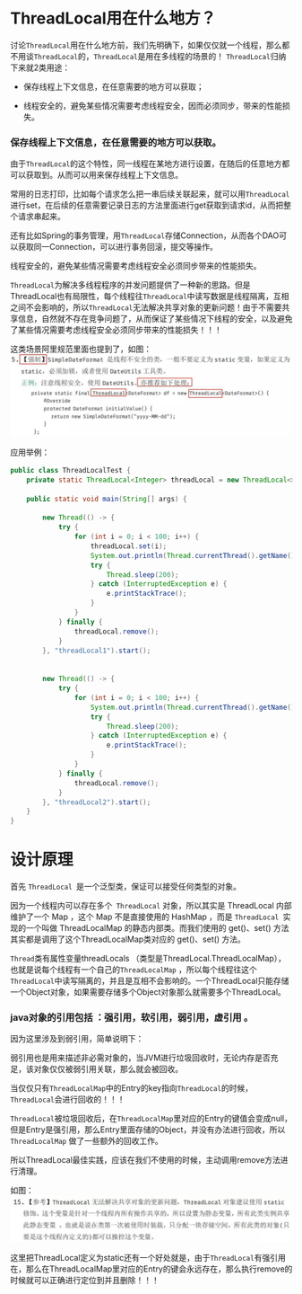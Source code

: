 # ThreadLocal用在什么地方？

讨论`ThreadLocal`用在什么地方前，我们先明确下，如果仅仅就一个线程，那么都不用谈`ThreadLocal`的，`ThreadLocal`是用在多线程的场景的！
`ThreadLocal`归纳下来就2类用途：

- 保存线程上下文信息，在任意需要的地方可以获取；

- 线程安全的，避免某些情况需要考虑线程安全，因而必须同步，带来的性能损失。

### 保存线程上下文信息，在任意需要的地方可以获取。

由于`ThreadLocal`的这个特性，同一线程在某地方进行设置，在随后的任意地方都可以获取到。从而可以用来保存线程上下文信息。

常用的日志打印，比如每个请求怎么把一串后续关联起来，就可以用`ThreadLocal`进行set，在后续的任意需要记录日志的方法里面进行get获取到请求id，从而把整个请求串起来。

还有比如Spring的事务管理，用`ThreadLocal`存储Connection，从而各个DAO可以获取同一Connection，可以进行事务回滚，提交等操作。

线程安全的，避免某些情况需要考虑线程安全必须同步带来的性能损失。

`ThreadLocal`为解决多线程程序的并发问题提供了一种新的思路。但是ThreadLocal也有局限性，每个线程往`ThreadLocal`中读写数据是线程隔离，互相之间不会影响的，所以`ThreadLocal`无法解决共享对象的更新问题！由于不需要共享信息，自然就不存在竞争问题了，从而保证了某些情况下线程的安全，以及避免了某些情况需要考虑线程安全必须同步带来的性能损失！！！

这类场景阿里规范里面也提到了，如图：
![](https://github.com/lianggexiao/java-interview/blob/master/img/threadLocal1.jpg)

应用举例：
```java
public class ThreadLocalTest {
    private static ThreadLocal<Integer> threadLocal = new ThreadLocal<>();

    public static void main(String[] args) {

        new Thread(() -> {
            try {
                for (int i = 0; i < 100; i++) {
                    threadLocal.set(i);
                    System.out.println(Thread.currentThread().getName() + "====" + threadLocal.get());
                    try {
                        Thread.sleep(200);
                    } catch (InterruptedException e) {
                        e.printStackTrace();
                    }
                }
            } finally {
                threadLocal.remove();
            }
        }, "threadLocal1").start();


        new Thread(() -> {
            try {
                for (int i = 0; i < 100; i++) {
                    System.out.println(Thread.currentThread().getName() + "====" + threadLocal.get());
                    try {
                        Thread.sleep(200);
                    } catch (InterruptedException e) {
                        e.printStackTrace();
                    }
                }
            } finally {
                threadLocal.remove();
            }
        }, "threadLocal2").start();
    }
}
```
# 设计原理

首先 `ThreadLocal `是一个泛型类，保证可以接受任何类型的对象。

因为一个线程内可以存在多个` ThreadLocal` 对象，所以其实是 ThreadLocal 内部维护了一个 Map ，这个 Map 不是直接使用的 HashMap ，而是 `ThreadLocal `实现的一个叫做 ThreadLocalMap 的静态内部类。而我们使用的 get()、set() 方法其实都是调用了这个ThreadLocalMap类对应的 get()、set() 方法。

`Thread`类有属性变量threadLocals （类型是ThreadLocal.ThreadLocalMap），也就是说每个线程有一个自己的`ThreadLocalMap` ，所以每个线程往这个`ThreadLocal`中读写隔离的，并且是互相不会影响的。一个ThreadLocal只能存储一个Object对象，如果需要存储多个Object对象那么就需要多个ThreadLocal。

### java对象的引用包括 ：强引用，软引用，弱引用，虚引用 。

因为这里涉及到弱引用，简单说明下：

弱引用也是用来描述非必需对象的，当JVM进行垃圾回收时，无论内存是否充足，该对象仅仅被弱引用关联，那么就会被回收。

当仅仅只有`ThreadLocalMap`中的Entry的key指向`ThreadLocal`的时候，`ThreadLocal`会进行回收的！！！

`ThreadLocal`被垃圾回收后，在`ThreadLocalMap`里对应的Entry的键值会变成null，但是Entry是强引用，那么Entry里面存储的Object，并没有办法进行回收，所以`ThreadLocalMap` 做了一些额外的回收工作。

所以ThreadLocal最佳实践，应该在我们不使用的时候，主动调用remove方法进行清理。

如图：
![](https://github.com/lianggexiao/java-interview/blob/master/img/ThreadLocal2.jpg)

这里把ThreadLocal定义为static还有一个好处就是，由于`ThreadLocal`有强引用在，那么在ThreadLocalMap里对应的Entry的键会永远存在，那么执行remove的时候就可以正确进行定位到并且删除！！！




